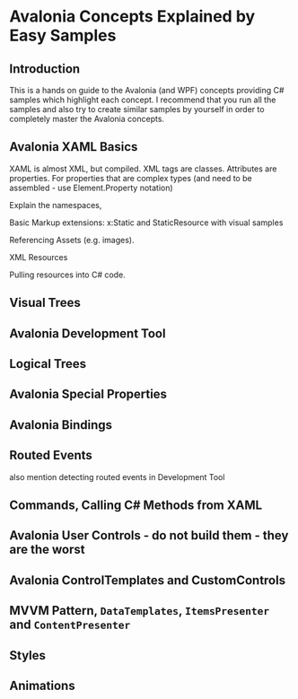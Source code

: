 # Avalonia Concepts Explained by Easy Samples

## Introduction

This is a hands on guide to the Avalonia \(and WPF\) concepts providing C\# samples which highlight each concept. I recommend that you run all the samples and also try to create similar samples by yourself in order to completely master the Avalonia concepts.

## Avalonia XAML Basics

XAML is almost XML, but compiled. XML tags are classes. Attributes are properties. For properties that are complex types \(and need to be assembled - use Element.Property notation\)

Explain the namespaces, 

Basic Markup extensions: x:Static and StaticResource with visual samples

Referencing Assets \(e.g. images\).

XML Resources

Pulling resources into C\# code.

## Visual Trees

## Avalonia Development Tool

## Logical Trees

## Avalonia Special Properties

## Avalonia Bindings

## Routed Events

also mention detecting routed events in Development Tool

## Commands, Calling C\# Methods from XAML

## Avalonia User Controls - do not build them - they are the worst

## Avalonia ControlTemplates and CustomControls

## MVVM Pattern, `DataTemplates`, `ItemsPresenter` and `ContentPresenter`

## Styles

## Animations





